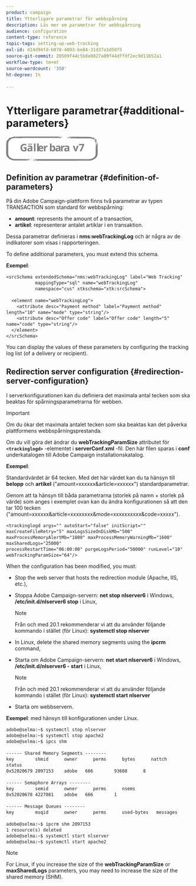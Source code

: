 ```yaml
---
product: campaign
title: Ytterligare parametrar för webbspårning
description: Läs mer om parametrar för webbspårning
audience: configuration
content-type: reference
topic-tags: setting-up-web-tracking
exl-id: d14d94fd-b078-4893-be84-31d37a1d50f5
source-git-commit: 20509f44c5b8e0827a09f44dffdf2ec9d11652a1
workflow-type: tm+mt
source-wordcount: '350'
ht-degree: 1%

---
```


# Ytterligare parametrar{#additional-parameters}

![](../../assets/v7-only.svg)

## Definition av parametrar {#definition-of-parameters}

På din Adobe Campaign-plattform finns två parametrar av typen TRANSACTION som standard för webbspårning:

* **amount**: represents the amount of a transaction,
* **artikel**: representerar antalet artiklar i en transaktion.

Dessa parametrar definieras i **nms:webTrackingLog** och är några av de indikatorer som visas i rapporteringen.

To define additional parameters, you must extend this schema.

**Exempel**:

```
<srcSchema extendedSchema="nms:webTrackingLog" label="Web Tracking"
           mappingType="sql" name="webTrackingLog" 
           namespace="cus" xtkschema="xtk:srcSchema">

  <element name="webTrackingLog">
    <attribute desc="Payment method" label="Payment method" length="10" name="mode" type="string"/>
    <attribute desc="Offer code" label="Offer code" length="5" name="code" type="string"/>
  </element>
</srcSchema>
```

You can display the values of these parameters by configuring the tracking log list (of a delivery or recipient).

## Redirection server configuration {#redirection-server-configuration}

I serverkonfigurationen kan du definiera det maximala antal tecken som ska beaktas för spårningsparametrarna för webben.

>[!IMPORTANT]
>
>Om du ökar det maximala antalet tecken som ska beaktas kan det påverka plattformens webbspårningsprestanda.

Om du vill göra det ändrar du **webTrackingParamSize** attributet för **`<trackinglogd>`** -elementet i **serverConf.xml** -fil. Den här filen sparas i **conf** underkatalogen till Adobe Campaign installationskatalog.

**Exempel**:

Standardvärdet är 64 tecken. Med det här värdet kan du ta hänsyn till **belopp** och **artikel** (&quot;amount=xxxxxx&amp;article=xxxxxx&quot;) standardparametrar.

Genom att ta hänsyn till båda parametrarna (storlek på namn + storlek på värde) som anges i exemplet ovan kan du ändra konfigurationen så att den tar 100 tecken (&quot;amount=xxxxxx&amp;article=xxxxxxxx&amp;mode=xxxxxxxxxx&amp;code=xxxxx&quot;).

```
<trackinglogd args="" autoStart="false" initScript="" maxCreateFileRetry="5" maxLogsSizeOnDiskMb="500"
maxProcessMemoryAlertMb="1800" maxProcessMemoryWarningMb="1600" maxSharedLogs="25000"
processRestartTime="06:00:00" purgeLogsPeriod="50000" runLevel="10"
webTrackingParamSize="64"/>
```

When the configuration has been modified, you must:

* Stop the web server that hosts the redirection module (Apache, IIS, etc.),
* Stoppa Adobe Campaign-servern: **net stop nlserver6** i Windows, **/etc/init.d/nlserver6 stop** i Linux,

   >[!NOTE]
   >
   >Från och med 20.1 rekommenderar vi att du använder följande kommando i stället (för Linux): **systemctl stop nlserver**

* In Linux, delete the shared memory segments using the **ipcrm** command,
* Starta om Adobe Campaign-servern: **net start nlserver6** i Windows, **/etc/init.d/nlserver6 - start** i Linux,

   >[!NOTE]
   >
   >Från och med 20.1 rekommenderar vi att du använder följande kommando i stället (för Linux): **systemctl start nlserver**

* Starta om webbservern.

**Exempel**: med hänsyn till konfigurationen under Linux.

```
adobe@selma:~$ systemctl stop nlserver
adobe@selma:~$ systemctl stop apache2
adobe@selma:~$ ipcs shm

------ Shared Memory Segments --------
key        shmid      owner      perms      bytes      nattch     status      
0x52020679 2097153    adobe   666        93608      8                       

------ Semaphore Arrays --------
key        semid      owner      perms      nsems     
0x52020678 4227081    adobe   666        1         

------ Message Queues --------
key        msqid      owner      perms      used-bytes   messages    

adobe@selma:~$ ipcrm shm 2097153                             
1 resource(s) deleted
adobe@selma:~$ systemctl start nlserver
adobe@selma:~$ systemctl start apache2
```

>[!NOTE]
>
>For Linux, if you increase the size of the **webTrackingParamSize** or **maxSharedLogs** parameters, you may need to increase the size of the shared memory (SHM).
